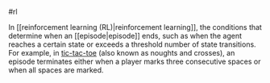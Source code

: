 #rl

In [[reinforcement learning (RL)|reinforcement learning]], the conditions that
determine when an [[episode|episode]] ends, such as when the agent reaches
a certain state or exceeds a threshold number of state transitions.
For example, in <a href="https://wikipedia.org/wiki/Tic-tac-toe">tic-tac-toe</a> (also
known as noughts and crosses), an episode terminates either when a player marks
three consecutive spaces or when all spaces are marked.

